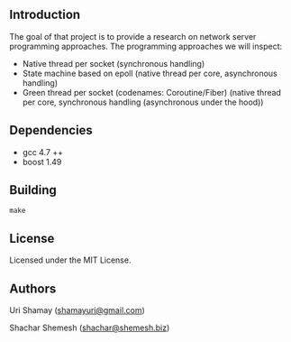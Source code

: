 ## Introduction

The goal of that project is to provide a research on network server programming approaches. The programming approaches we will inspect:

* Native thread per socket 
  (synchronous handling)
* State machine based on epoll 
  (native thread per core, asynchronous handling)
* Green thread per socket (codenames: Coroutine/Fiber) 
  (native thread per core, synchronous handling (asynchronous under the hood))

## Dependencies

* gcc 4.7 ++
* boost 1.49

## Building

    make

## License

Licensed under the MIT License.

## Authors

Uri Shamay (shamayuri@gmail.com)

Shachar Shemesh (shachar@shemesh.biz)
